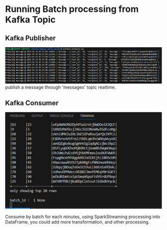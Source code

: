 # Running Batch processing from Kafka Topic

## Kafka Publisher
![alt text](https://raw.githubusercontent.com/muhk01/kafka_pyspark_batch_processing/main/images/1.PNG)
publish a message through 'messages' topic realtime.

## Kafka Consumer
![alt text](https://raw.githubusercontent.com/muhk01/kafka_pyspark_batch_processing/main/images/2.PNG)

Consume by batch for each minutes, using SparkStreaming processing into DataFrame, you could add more transformation, and other processing.
